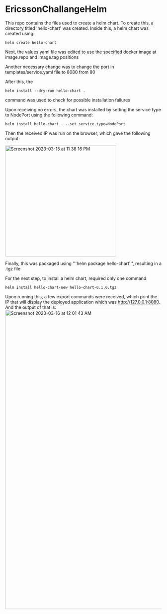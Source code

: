# EricssonChallangeHelm

This repo contains the files used to create a helm chart.
To create this, a directory titled 'hello-chart' was created.
Inside this, a helm chart was created using:
```
helm create hello-chart
```

Next, the values.yaml file was edited to use the specified docker image at image.repo and image.tag positions

Another necessary change was to change the port in templates/service.yaml file to 8080 from 80

After this, the 
```
helm install --dry-run hello-chart .
``` 
command was used to check for possible installation failures

Upon receiving no errors, the chart was installed by setting the service type to NodePort using the following command:
```
helm install hello-chart . --set service.type=NodePort
```

Then the received IP was run on the browser, which gave the following output:

<img width="357" alt="Screenshot 2023-03-15 at 11 38 16 PM" src="https://user-images.githubusercontent.com/64781077/225510745-98bd0872-61bd-4964-ba0e-e4131bc54b11.png">

Finally, this was packaged using '''helm package hello-chart''', resulting in a .tgz file

For the next step, to install a helm chart, required only one command:
```
helm install hello-chart-new hello-chart-0.1.0.tgz
```

Upon running this, a few export commands were received, which print the IP that will display the deployed application which was http://127.0.0.1:8080. And the output of that is:
<img width="963" alt="Screenshot 2023-03-16 at 12 01 43 AM" src="https://user-images.githubusercontent.com/64781077/225511245-71c8d96c-49db-4cbd-a6c8-8c0e852481a7.png">
